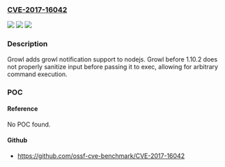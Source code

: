 ### [CVE-2017-16042](https://cve.mitre.org/cgi-bin/cvename.cgi?name=CVE-2017-16042)
![](https://img.shields.io/static/v1?label=Product&message=growl%20node%20module&color=blue)
![](https://img.shields.io/static/v1?label=Version&message=n%2Fa&color=blue)
![](https://img.shields.io/static/v1?label=Vulnerability&message=Code%20Injection%20(CWE-94)&color=brighgreen)

### Description

Growl adds growl notification support to nodejs. Growl before 1.10.2 does not properly sanitize input before passing it to exec, allowing for arbitrary command execution.

### POC

#### Reference
No POC found.

#### Github
- https://github.com/ossf-cve-benchmark/CVE-2017-16042

